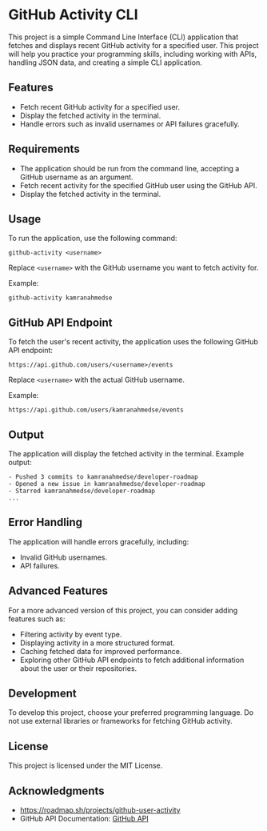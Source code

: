 # GitHub Activity CLI

This project is a simple Command Line Interface (CLI) application that fetches and displays recent GitHub activity for a specified user. This project will help you practice your programming skills, including working with APIs, handling JSON data, and creating a simple CLI application.

## Features

- Fetch recent GitHub activity for a specified user.
- Display the fetched activity in the terminal.
- Handle errors such as invalid usernames or API failures gracefully.

## Requirements

- The application should be run from the command line, accepting a GitHub username as an argument.
- Fetch recent activity for the specified GitHub user using the GitHub API.
- Display the fetched activity in the terminal.

## Usage

To run the application, use the following command:

```
github-activity <username>
```

Replace `<username>` with the GitHub username you want to fetch activity for.

Example:

```
github-activity kamranahmedse
```

## GitHub API Endpoint

To fetch the user's recent activity, the application uses the following GitHub API endpoint:

```
https://api.github.com/users/<username>/events
```

Replace `<username>` with the actual GitHub username.

Example:

```
https://api.github.com/users/kamranahmedse/events
```

## Output

The application will display the fetched activity in the terminal. Example output:

```
- Pushed 3 commits to kamranahmedse/developer-roadmap
- Opened a new issue in kamranahmedse/developer-roadmap
- Starred kamranahmedse/developer-roadmap
...
```

## Error Handling

The application will handle errors gracefully, including:

- Invalid GitHub usernames.
- API failures.

## Advanced Features

For a more advanced version of this project, you can consider adding features such as:

- Filtering activity by event type.
- Displaying activity in a more structured format.
- Caching fetched data for improved performance.
- Exploring other GitHub API endpoints to fetch additional information about the user or their repositories.

## Development

To develop this project, choose your preferred programming language. Do not use external libraries or frameworks for fetching GitHub activity.

## License

This project is licensed under the MIT License.

## Acknowledgments
- https://roadmap.sh/projects/github-user-activity
- GitHub API Documentation: [GitHub API](https://docs.github.com/en/rest)